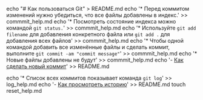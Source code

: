 echo "# Как пользоваться Git" > README.md 
echo '* Перед коммитом изменений нужно убедиться, что все файлы добавлены в индекс.' >> commmit_help.md
echo '* Посмотреть состояние индекса можно командой `git status.`' >> commmit_help.md
echo '* Используйте `git add filename` для добавления конкретного файла или `git add .` для добавления всех файлов' >> commmit_help.md
echo '* Чтобы одной командой добавить все изменённые файлы и сделать коммит, выполните `git commit -am "commit message"`' >> commmit_help.md
echo '* Новые файлы добавлены не будут' >> commmit_help.md
echo '- [Как сделать новый коммит](./commmit_help.md)' >> README.md

echo '* Список всех коммитов показывает команда `git log`' >> log_help.md
echo '- [Как просмотреть историю](./log_help.md)' >> README.md
touch reset_help.md